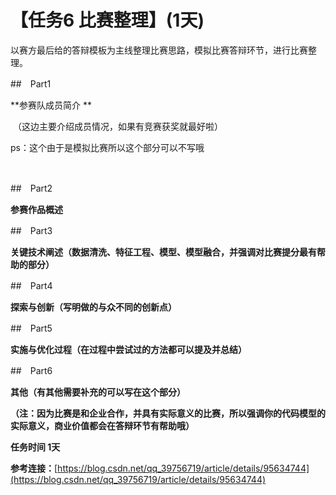 
# 【任务6 比赛整理】(1天)

以赛方最后给的答辩模板为主线整理比赛思路，模拟比赛答辩环节，进行比赛整理。

##　Part1

**参赛队成员简介 **

 （这边主要介绍成员情况，如果有竞赛获奖就最好啦）

ps：这个由于是模拟比赛所以这个部分可以不写哦

 

##　Part2

**参赛作品概述**

##　Part3

**关键技术阐述（数据清洗、特征工程、模型、模型融合，并强调对比赛提分最有帮助的部分）**

##　Part4

**探索与创新（写明做的与众不同的创新点）**

##　Part5

**实施与优化过程（在过程中尝试过的方法都可以提及并总结）**

##　Part6

**其他（有其他需要补充的可以写在这个部分）**



**（注：因为比赛是和企业合作，并具有实际意义的比赛，所以强调你的代码模型的实际意义，商业价值都会在答辩环节有帮助哦）**





**任务时间 1天**

**参考连接：**[https://blog.csdn.net/qq_39756719/article/details/95634744](https://blog.csdn.net/qq_39756719/article/details/95634744)
